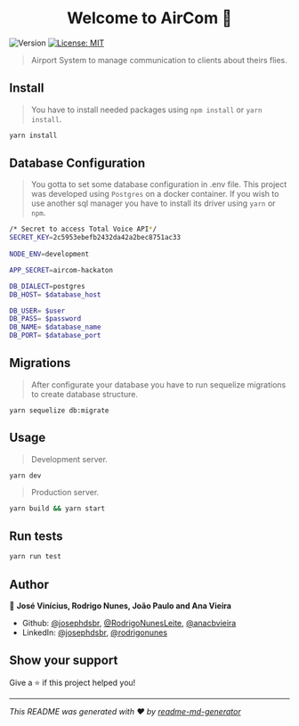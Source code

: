<h1 align="center">Welcome to AirCom 👋</h1>
<p>
  <img alt="Version" src="https://img.shields.io/badge/version-1.0.0-blue.svg?cacheSeconds=2592000" />
  <a href="#" target="_blank">
    <img alt="License: MIT" src="https://img.shields.io/badge/License-MIT-yellow.svg" />
  </a>
</p>

> Airport System to manage communication to clients about theirs flies.

## Install

> You have to install needed packages using ``npm install`` or ``yarn install``.

```sh
yarn install
```

## Database Configuration

> You gotta to set some database configuration in .env file. This project was developed using ```Postgres``` on a docker container. If you wish to use another sql manager you have to install its driver using ``yarn`` or ``npm``.
```sh
/* Secret to access Total Voice API*/
SECRET_KEY=2c5953ebefb2432da42a2bec8751ac33
 
NODE_ENV=development

APP_SECRET=aircom-hackaton

DB_DIALECT=postgres
DB_HOST= $database_host

DB_USER= $user
DB_PASS= $password
DB_NAME= $database_name
DB_PORT= $database_port

```

## Migrations

> After configurate your database you have to run sequelize migrations to create database structure.

```ssh
yarn sequelize db:migrate
```

## Usage

> Development server.

```ssh
yarn dev
```

> Production server.

```sh
yarn build && yarn start
```

## Run tests

```sh
yarn run test
```

## Author

👤 **José Vinícius, Rodrigo Nunes, João Paulo and Ana Vieira**

* Github: [@josephdsbr](https://github.com/josephdsbr), [@RodrigoNunesLeite](https://github.com/RodrigoNunesLeite), [@anacbvieira](https://github.com/anacbvieira)
* LinkedIn: [@josephdsbr](https://linkedin.com/in/josephdsbr), [@rodrigonunes](https://www.linkedin.com/in/rodrigo-nunes-53ab5297/)

## Show your support

Give a ⭐️ if this project helped you!

***
_This README was generated with ❤️ by [readme-md-generator](https://github.com/kefranabg/readme-md-generator)_
